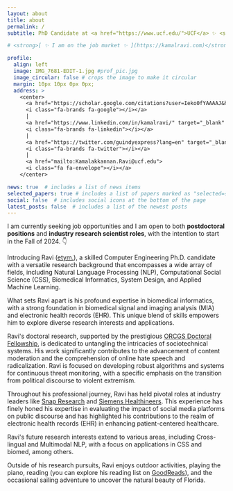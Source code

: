 ```yaml
---
layout: about
title: about
permalink: /
subtitle: PhD Candidate at <a href="https://www.ucf.edu/">UCF</a> ✨ <strong><a href="https://kamalravi.com">I am on the job market</a></strong> ✨

# <strong>[ ✨ I am on the job market ✨ ](https://kamalravi.com)</strong>

profile:
  align: left
  image: IMG_7681-EDIT-1.jpg #prof_pic.jpg
  image_circular: false # crops the image to make it circular
  margin: 10px 10px 0px 0px;
  address: >
    <center> 
      <a href="https://scholar.google.com/citations?user=Ieko0fYAAAAJ&hl=en" target="_blank" rel="noopener noreferrer">
      <i class="fa-brands fa-google"></i></a> 
      | 
      <a href="https://www.linkedin.com/in/kamalravi/" target="_blank" rel="noopener noreferrer">
      <i class="fa-brands fa-linkedin"></i></a> 
      |
      <a href="https://twitter.com/guindyexpress?lang=en" target="_blank" rel="noopener noreferrer">
      <i class="fa-brands fa-twitter"></i></a>
      | 
      <a href="mailto:Kamalakkannan.Ravi@ucf.edu">
      <i class="fa fa-envelope"></i></a> 
    </center> 

news: true  # includes a list of news items
selected_papers: true # includes a list of papers marked as "selected={true}"
social: false  # includes social icons at the bottom of the page
latest_posts: false  # includes a list of the newest posts
---
```


I am currently seeking job opportunities and I am open to both <strong>postdoctoral positions</strong> and <strong>industry research scientist roles</strong>, with the intention to start in the Fall of 2024. 👇

Introducing Ravi ([etym.](/name/)), a skilled Computer Engineering Ph.D. candidate with a versatile research background that encompasses a wide array of fields, including Natural Language Processing (NLP), Computational Social Science (CSS), Biomedical Informatics, System Design, and Applied Machine Learning.

What sets Ravi apart is his profound expertise in biomedical informatics, with a strong foundation in biomedical signal and imaging analysis (MIA) and electronic health records (EHR). This unique blend of skills empowers him to explore diverse research interests and applications.

Ravi's doctoral research, supported by the prestigious [ORCGS Doctoral Fellowship](https://graduate.ucf.edu/fellowships/), is dedicated to untangling the intricacies of sociotechnical systems. His work significantly contributes to the advancement of content moderation and the comprehension of online hate speech and radicalization. Ravi is focused on developing robust algorithms and systems for continuous threat monitoring, with a specific emphasis on the transition from political discourse to violent extremism.

<!-- Guided by [Adan Vela](https://iems.ucf.edu/faculty/adan-e-vela/) and [Rickard Ewetz](http://www.ece.ucf.edu/~ewetz/), -->

Throughout his professional journey, Ravi has held pivotal roles at industry leaders like [Snap Research](https://research.snap.com/) and [Siemens Healthineers](https://www.siemens-healthineers.com/). This experience has finely honed his expertise in evaluating the impact of social media platforms on public discourse and has highlighted his contributions to the realm of electronic health records (EHR) in enhancing patient-centered healthcare.

Ravi's future research interests extend to various areas, including Cross-lingual and Multimodal NLP, with a focus on applications in CSS and biomed, among others.

Outside of his research pursuits, Ravi enjoys outdoor activities, playing the piano, reading (you can explore his reading list on [GoodReads](https://www.goodreads.com/user/show/51003861-ravi)), and the occasional sailing adventure to uncover the natural beauty of Florida.


<!-- Ravi ([etym.](/name/)), an accomplished Computer Engineering Ph.D. candidate, has a multifaceted research background that spans a range of disciplines, showcasing his versatility and expertise. His areas of specialization include Natural Language Processing, Computational Linguistics, Biomedical Informatics, System Design, and Applied Machine Learning.

In addition to his expertise in NLP, Ravi has a strong foundation in biomedical informatics, with experience in biomedical signal and imaging analysis (MIA) and electronic health records (EHR). This unique blend of skills allows him to explore a wide array of research interests and applications.

Ravi's innovative research endeavors focus on decoding the complexities of sociotechnical systems, contributing to enhanced content moderation and a deeper understanding of online hate speech and radicalization. Under the guidance of [Adan Vela](https://iems.ucf.edu/faculty/adan-e-vela/) and [Rickard Ewetz](http://www.ece.ucf.edu/~ewetz/), his doctoral research is dedicated to constructing robust and explainable algorithms for continuous threat monitoring. He specifically examines the transition from political discourse to violent extremism, often influenced by electoral motives.

Supported by the esteemed [ORCGS Doctoral Fellowship](https://graduate.ucf.edu/fellowships/), Ravi's professional trajectory includes significant roles at industry-leading organizations such as [Snap Research](https://research.snap.com/) and [Siemens Healthineers](https://www.siemens-healthineers.com/). This experience has honed his expertise in assessing the substantial impact of social media platforms on public discourse.

Motivated by his vision of creating safe digital environments and fostering a harmonious technological society, Ravi's future research ambitions extend to areas such as Cross-lingual and Multimodal NLP. These endeavors aim to augment content moderation strategies and improve responsible online communication practices. His comprehensive background, spanning NLP, biomedical informatics, and more, positions him as a valuable researcher with a broad scope of application areas, including CSS and biomedical informatics.

In his leisure hours, Ravi enjoys the outdoors, playing the piano, reading ([GoodReads](https://www.goodreads.com/user/show/51003861-ravi)), and occasionally sailing to explore Florida. -->

<!-- 
Ravi ([etym.](/name/)), a Computer Engineering Ph.D. candidate, is a dedicated researcher specializing in Natural Language Processing, Computational Linguistics, System Design, and Applied Machine Learning. His innovative research works to decode the complexities of sociotechnical systems, paving the way for enhanced content moderation and a deeper understanding of online hate speech and radicalization.

Guided by [Adan Vela](https://iems.ucf.edu/faculty/adan-e-vela/) and [Rickard Ewetz](http://www.ece.ucf.edu/~ewetz/), his doctoral research aims to construct robust and explainable algorithms for continuous threat monitoring, specifically examining the transition from political discourse to violent extremism spurred by electoral motives.

Supported by the esteemed [ORCGS Doctoral Fellowship](https://graduate.ucf.edu/fellowships/), Ravi's professional trajectory includes significant roles at industry-leading organizations such as [Snap Research](https://research.snap.com/) and [Siemens Healthineers](https://www.siemens-healthineers.com/). This experience has honed his expertise in assessing the substantial impact of social media platforms on public discourse.

Motivated by his vision of safe digital environments and a harmonious technological society, Ravi's future research ambitions lie in the realms of Cross-lingual and Multimodal NLP, aimed at augmenting content moderation strategies.

In his leisure hours, Ravi enjoys the outdoors, playing the piano, reading ([GoodReads](https://www.goodreads.com/user/show/51003861-ravi)), and occasionally sailing to explore Florida. -->